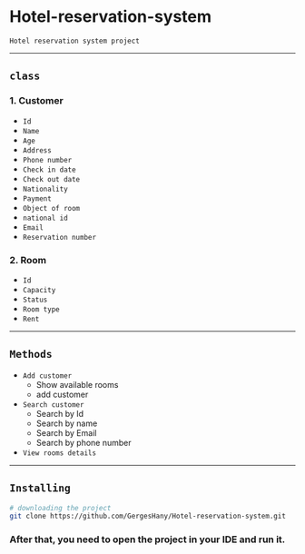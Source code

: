 # Hotel-reservation-system

`Hotel reservation system project` 

<hr>

## `class`
### 1. Customer
  - `Id` 
  - `Name` 
  - `Age` 
  - `Address` 
  - `Phone number` 
  - `Check in date` 
  - `Check out date` 
  - `Nationality` 
  - `Payment`
  - `Object of room`
  - `national id`
  - `Email`
  - `Reservation number`

### 2. Room
   - `Id` 
   - `Capacity` 
   - `Status` 
   - `Room type`
   - `Rent` 

<hr>

## `Methods`
- `Add customer`
  - Show available rooms
  - add customer
- `Search customer`
  - Search by Id
  - Search by name
  - Search by Email
  - Search by phone number
- `View rooms details`


<hr>

## `Installing`
```bash
# downloading the project
git clone https://github.com/GergesHany/Hotel-reservation-system.git
```
### After that, you need to open the project in your IDE and run it.


